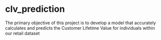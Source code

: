# clv_prediction
The primary objective of this project is to develop a model that accurately calculates and predicts the Customer Lifetime Value for individuals within our retail dataset
